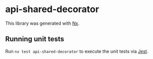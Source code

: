 # api-shared-decorator

This library was generated with [Nx](https://nx.dev).

## Running unit tests

Run `nx test api-shared-decorator` to execute the unit tests via [Jest](https://jestjs.io).
